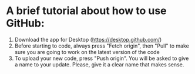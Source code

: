 # A brief tutorial about how to use GitHub:
1) Download the app for Desktop (https://desktop.github.com/)
2) Before starting to code, always press "Fetch origin", then "Pull" to make sure you are going to work on the latest version of the code
3) To upload your new code, press "Push origin". You will be asked to give a name to your update. Please, give it a clear name that makes sense.
